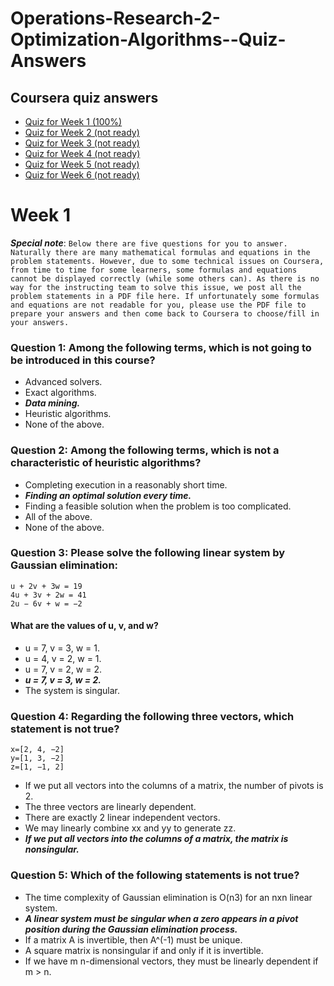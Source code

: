 # Operations-Research-2-Optimization-Algorithms--Quiz-Answers
## Coursera quiz answers

* [Quiz for Week 1 (100%)](https://github.com/CherpakAndrii/Operations-Research-2-Optimization-Algorithms--Quiz-Answers/edit/main/README.md#week-1)
* [Quiz for Week 2 (not ready)](https://github.com/CherpakAndrii/Operations-Research-2-Optimization-Algorithms--Quiz-Answers/edit/main/README.md#week-2)
* [Quiz for Week 3 (not ready)](https://github.com/CherpakAndrii/Operations-Research-2-Optimization-Algorithms--Quiz-Answers/edit/main/README.md#week-3)
* [Quiz for Week 4 (not ready)](https://github.com/CherpakAndrii/Operations-Research-2-Optimization-Algorithms--Quiz-Answers/edit/main/README.md#week-4)
* [Quiz for Week 5 (not ready)](https://github.com/CherpakAndrii/Operations-Research-2-Optimization-Algorithms--Quiz-Answers/edit/main/README.md#week-5)
* [Quiz for Week 6 (not ready)](https://github.com/CherpakAndrii/Operations-Research-2-Optimization-Algorithms--Quiz-Answers/edit/main/README.md#week-6)

# Week 1

***Special note***: 
`Below there are five questions for you to answer. Naturally there are many mathematical formulas and equations in the problem statements. However, due to some technical issues on Coursera, from time to time for some learners, some formulas and equations cannot be displayed correctly (while some others can). As there is no way for the instructing team to solve this issue, we post all the problem statements in a PDF file here. If unfortunately some formulas and equations are not readable for you, please use the PDF file to prepare your answers and then come back to Coursera to choose/fill in your answers.`

### Question 1: Among the following terms, which is not going to be introduced in this course?
* Advanced solvers.
* Exact algorithms.
* ***Data mining.***
* Heuristic algorithms.
* None of the above.

### Question 2: Among the following terms, which is not a characteristic of heuristic algorithms?
* Completing execution in a reasonably short time.
* ***Finding an optimal solution every time.***
* Finding a feasible solution when the problem is too complicated.
* All of the above.
* None of the above.

### Question 3: Please solve the following linear system by Gaussian elimination: 
```
u + 2v + 3w = 19
4u + 3v + 2w = 41
2u − 6v + w = −2
```
#### What are the values of u, v, and w?

* u = 7, v = 3, w = 1.
* u = 4, v = 2, w = 1.
* u = 7, v = 2, w = 2.
* ***u = 7, v = 3, w = 2.***
* The system is singular.

### Question 4: Regarding the following three vectors, which statement is not true?
```
x=[2, 4, −2]
y=[1, 3, −2]
z=[1, −1, 2]
```
* If we put all vectors into the columns of a matrix, the number of pivots is 2.
* The three vectors are linearly dependent.
* There are exactly 2 linear independent vectors.
* We may linearly combine  xx and yy to generate zz.
* ***If we put all vectors into the columns of a matrix, the matrix is nonsingular.***

### Question 5: Which of the following statements is not true?
* The time complexity of Gaussian elimination is O(n3) for an nxn linear system.
* ***A linear system must be singular when a zero appears in a pivot position during the Gaussian elimination process.***
* If a matrix A is invertible, then A^(-1) must be unique.
* A square matrix is nonsingular if and only if it is invertible.
* If we have m n-dimensional vectors, they must be linearly dependent if m > n.

